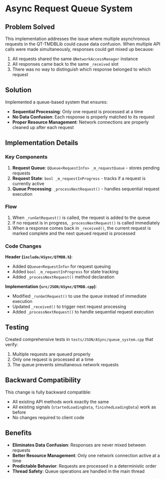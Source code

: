 # Async Request Queue System

## Problem Solved

This implementation addresses the issue where multiple asynchronous requests in the QT-TMDBLib could cause data confusion. When multiple API calls were made simultaneously, responses could get mixed up because:

1. All requests shared the same `QNetworkAccessManager` instance
2. All responses came back to the same `_received` slot
3. There was no way to distinguish which response belonged to which request

## Solution

Implemented a queue-based system that ensures:

- **Sequential Processing**: Only one request is processed at a time
- **No Data Confusion**: Each response is properly matched to its request
- **Proper Resource Management**: Network connections are properly cleaned up after each request

## Implementation Details

### Key Components

1. **Request Queue**: `QQueue<RequestInfo> _m_requestQueue` - stores pending requests
2. **Request State**: `bool _m_requestInProgress` - tracks if a request is currently active
3. **Queue Processing**: `_processNextRequest()` - handles sequential request execution

### Flow

1. When `_runGetRequest()` is called, the request is added to the queue
2. If no request is in progress, `_processNextRequest()` is called immediately
3. When a response comes back in `_received()`, the current request is marked complete and the next queued request is processed

### Code Changes

**Header (`include/ASync/QTMDB.h`)**:
- Added `QQueue<RequestInfo>` for request queuing
- Added `bool _m_requestInProgress` for state tracking
- Added `_processNextRequest()` method declaration

**Implementation (`src/JSON/ASync/QTMDB.cpp`)**:
- Modified `_runGetRequest()` to use the queue instead of immediate execution
- Updated `_received()` to trigger next request processing
- Added `_processNextRequest()` to handle sequential request execution

## Testing

Created comprehensive tests in `tests/JSON/ASync/queue_system.cpp` that verify:

1. Multiple requests are queued properly
2. Only one request is processed at a time
3. The queue prevents simultaneous network requests

## Backward Compatibility

This change is fully backward compatible:
- All existing API methods work exactly the same
- All existing signals (`startedLoadingData`, `finishedLoadingData`) work as before
- No changes required to client code

## Benefits

- **Eliminates Data Confusion**: Responses are never mixed between requests
- **Better Resource Management**: Only one network connection active at a time
- **Predictable Behavior**: Requests are processed in a deterministic order
- **Thread Safety**: Queue operations are handled in the main thread